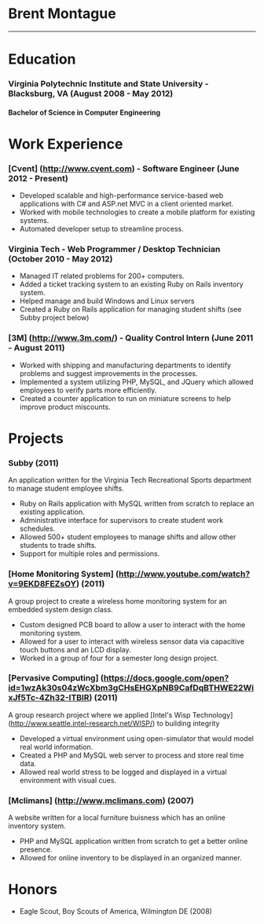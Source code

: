 # Brent Montague
----------------

# Education
### Virginia Polytechnic Institute and State University - Blacksburg, VA (August 2008 - May 2012)
#### Bachelor of Science in Computer Engineering

# Work Experience
### [Cvent] (http://www.cvent.com) - Software Engineer (June 2012 - Present)
* Developed scalable and high-performance service-based web applications with C# and ASP.net MVC in a client oriented market.
* Worked with mobile technologies to create a mobile platform for existing systems.
* Automated developer setup to streamline process.

### Virginia Tech - Web Programmer / Desktop Technician (October 2010 - May 2012)
* Managed IT related problems for 200+ computers.
* Added a ticket tracking system to an existing Ruby on Rails inventory system.
* Helped manage and build Windows and Linux servers
* Created a Ruby on Rails application for managing student shifts (see Subby project below)

### [3M] (http://www.3m.com/) - Quality Control Intern (June 2011 - August 2011)
* Worked with shipping and manufacturing departments to identify problems and suggest improvements in the processes.
* Implemented a system utilizing PHP, MySQL, and JQuery which allowed employees to verify parts more efficiently.
* Created a counter application to run on miniature screens to help improve product miscounts.

# Projects
### Subby (2011)
An application written for the Virginia Tech Recreational Sports department to manage student employee shifts. 
* Ruby on Rails application with MySQL written from scratch to replace an existing application.
* Administrative interface for supervisors to create student work schedules.
* Allowed 500+ student employees to manage shifts and allow other students to trade shifts.
* Support for multiple roles and permissions.

### [Home Monitoring System] (http://www.youtube.com/watch?v=9EKD8FEZsOY) (2011)
A group project to create a wireless home monitoring system for an embedded system design class.
* Custom designed PCB board to allow a user to interact with the home monitoring system.
* Allowed for a user to interact with wireless sensor data via capacitive touch buttons and an LCD display.
* Worked in a group of four for a semester long design project.

### [Pervasive Computing] (https://docs.google.com/open?id=1wzAk30s04zWcXbm3gCHsEHGXpNB9CafDqBTHWE22WixJf5Tc-4Zh32-ITBlR) (2011)
A group research project where we applied [Intel's Wisp Technology] (http://www.seattle.intel-research.net/WISP/) to building integrity
* Developed a virtual environment using open-simulator that would model real world information.
* Created a PHP and MySQL web server to process and store real time data.
* Allowed real world stress to be logged and displayed in a virtual environment with visual cues.

### [Mclimans] (http://www.mclimans.com) (2007)
A website written for a local furniture buisness which has an online inventory system.
* PHP and MySQL application written from scratch to get a better online presence.
* Allowed for online inventory to be displayed in an organized manner.

# Honors
* Eagle Scout, Boy Scouts of America, Wilmington DE (2008)
